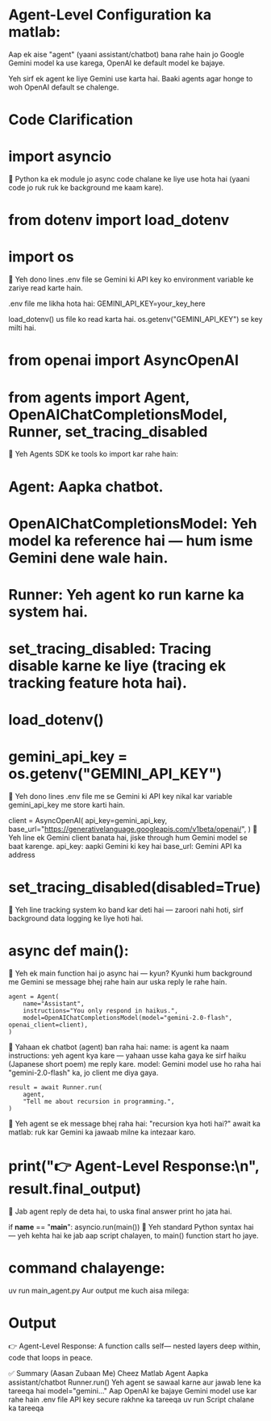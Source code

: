 # Agent-Level Configuration ka matlab:
Aap ek aise "agent" (yaani assistant/chatbot) bana rahe hain jo Google Gemini model ka use karega, OpenAI ke default model ke bajaye.

Yeh sirf ek agent ke liye Gemini use karta hai. Baaki agents agar honge to woh OpenAI default se chalenge.


# Code Clarification

# import asyncio
📌 Python ka ek module jo async code chalane ke liye use hota hai (yaani code jo ruk ruk ke background me kaam kare).


# from dotenv import load_dotenv
# import os
 📌 Yeh dono lines .env file se Gemini ki API key ko environment variable ke zariye read karte hain.

.env file me likha hota hai:
GEMINI_API_KEY=your_key_here

load_dotenv() us file ko read karta hai.
os.getenv("GEMINI_API_KEY") se key milti hai.


# from openai import AsyncOpenAI
# from agents import Agent, OpenAIChatCompletionsModel, Runner, set_tracing_disabled
📌 Yeh Agents SDK ke tools ko import kar rahe hain:

# Agent: Aapka chatbot.
# OpenAIChatCompletionsModel: Yeh model ka reference hai — hum isme Gemini dene wale hain.
# Runner: Yeh agent ko run karne ka system hai.
# set_tracing_disabled: Tracing disable karne ke liye (tracing ek tracking feature hota hai).



# load_dotenv()
# gemini_api_key = os.getenv("GEMINI_API_KEY")
📌 Yeh dono lines .env file me se Gemini ki API key nikal kar variable gemini_api_key me store karti hain.


client = AsyncOpenAI(
    api_key=gemini_api_key,
    base_url="https://generativelanguage.googleapis.com/v1beta/openai/",
)
📌 Yeh line ek Gemini client banata hai, jiske through hum Gemini model se baat karenge.
api_key: aapki Gemini ki key hai
base_url: Gemini API ka address


# set_tracing_disabled(disabled=True)
📌 Yeh line tracking system ko band kar deti hai — zaroori nahi hoti, sirf background data logging ke liye hoti hai.


# async def main():
📌 Yeh ek main function hai jo async hai — kyun? Kyunki hum background me Gemini se message bhej rahe hain aur uska reply le rahe hain.



    agent = Agent(
        name="Assistant",
        instructions="You only respond in haikus.",
        model=OpenAIChatCompletionsModel(model="gemini-2.0-flash", openai_client=client),
    )
📌 Yahaan ek chatbot (agent) ban raha hai:
name: is agent ka naam
instructions: yeh agent kya kare — yahaan usse kaha gaya ke sirf haiku (Japanese short poem) me reply kare.
model: Gemini model use ho raha hai "gemini-2.0-flash" ka, jo client me diya gaya.



    result = await Runner.run(
        agent,
        "Tell me about recursion in programming.",
    )
📌 Yeh agent se ek message bhej raha hai: "recursion kya hoti hai?"
await ka matlab: ruk kar Gemini ka jawaab milne ka intezaar karo.



#    print("👉 Agent-Level Response:\n", result.final_output)
📌 Jab agent reply de deta hai, to uska final answer print ho jata hai.



if __name__ == "__main__":
    asyncio.run(main())
📌 Yeh standard Python syntax hai — yeh kehta hai ke jab aap script chalayen, to main() function start ho jaye.



# command chalayenge:

uv run main_agent.py
Aur output me kuch aisa milega:

# Output
👉 Agent-Level Response:
A function calls self—
nested layers deep within,
code that loops in peace.


✅ Summary (Aasan Zubaan Me)
Cheez	Matlab
Agent	Aapka assistant/chatbot
Runner.run()	Yeh agent se sawaal karne aur jawab lene ka tareeqa hai
model="gemini..."	Aap OpenAI ke bajaye Gemini model use kar rahe hain
.env file	API key secure rakhne ka tareeqa
uv run	Script chalane ka tareeqa